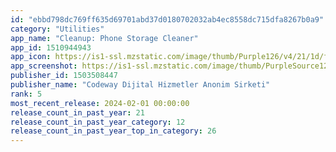 ```yaml
---
id: "ebbd798dc769ff635d69701abd37d0180702032ab4ec8558dc715dfa8267b0a9"
category: "Utilities"
app_name: "Cleanup: Phone Storage Cleaner"
app_id: 1510944943
app_icon: https://is1-ssl.mzstatic.com/image/thumb/Purple126/v4/21/1d/ff/211dffcc-5268-bd86-e689-e0ea5159e3aa/AppIcon-0-0-1x_U007emarketing-0-0-0-6-0-0-sRGB-0-0-0-GLES2_U002c0-512MB-85-220-0-0.png/1024x1024bb.png
app_screenshot: https://is1-ssl.mzstatic.com/image/thumb/PurpleSource126/v4/ef/95/6c/ef956c04-ee26-628a-b03d-ccc5fdbc15be/66144446-0697-4e5c-861b-f650a76e7cde_1_6.5__U002825M_U0029.png/1242x2688bb.png
publisher_id: 1503508447
publisher_name: "Codeway Dijital Hizmetler Anonim Sirketi"
rank: 5
most_recent_release: 2024-02-01 00:00:00
release_count_in_past_year: 21
release_count_in_past_year_category: 12
release_count_in_past_year_top_in_category: 26
---
```

